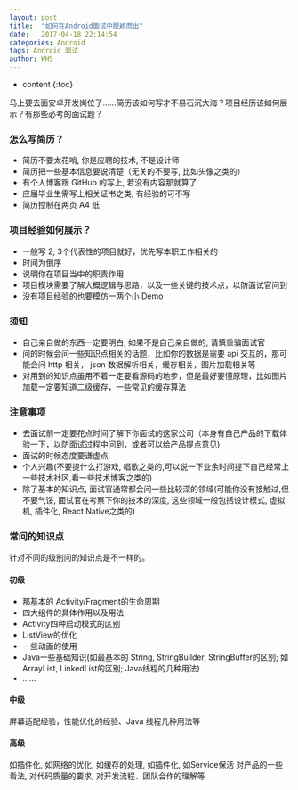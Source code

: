 ```yaml
---
layout: post
title:  "如何在Android面试中脱颖而出"
date:   2017-04-18 22:14:54
categories: Android
tags: Android 面试
author: WHS
---
```


* content
{:toc}

马上要去面安卓开发岗位了……简历该如何写才不易石沉大海？项目经历该如何展示？有那些必考的面试题？







### 怎么写简历？

* 简历不要太花哨, 你是应聘的技术, 不是设计师
* 简历把一些基本信息要说清楚（无关的不要写, 比如头像之类的）
* 有个人博客跟 GitHub 的写上, 若没有内容那就算了
* 应届毕业生需写上相关证书之类, 有经验的可不写
* 简历控制在两页 A4 纸

### 项目经验如何展示？  

* 一般写 2, 3个代表性的项目就好，优先写本职工作相关的
* 时间为倒序
* 说明你在项目当中的职责作用
* 项目模块需要了解大概逻辑与思路，以及一些关键的技术点，以防面试官问到
* 没有项目经验的也要模仿一两个小 Demo 

### 须知 

* 自己亲自做的东西一定要明白, 如果不是自己亲自做的, 请慎重骗面试官
* 问的时候会问一些知识点相关的话题，比如你的数据是需要 api 交互的，那可能会问 http 相关， json 数据解析相关，缓存相关，图片加载相关等
* 对用到的知识点虽用不着一定要看源码的地步，但是最好要懂原理，比如图片加载一定要知道二级缓存，一些常见的缓存算法

### 注意事项    

* 去面试前一定要花点时间了解下你面试的这家公司（本身有自己产品的下载体验一下，以防面试过程中问到，或者可以给产品提点意见)
* 面试的时候态度要谦虚点
* 个人兴趣(不要提什么打游戏, 唱歌之类的,可以说一下业余时间提下自己经常上一些技术社区,看一些技术博客之类的)
* 除了基本的知识点, 面试官通常都会问一些比较深的领域(可能你没有接触过,但不要气馁, 面试官在考察下你的技术的深度, 这些领域一般包括设计模式, 虚拟机, 插件化, React Native之类的)

### 常问的知识点    
针对不同的级别问的知识点是不一样的。    

#### 初级

* 那基本的 Activity/Fragment的生命周期
* 四大组件的具体作用以及用法
* Activity四种启动模式的区别
* ListView的优化
* 一些动画的使用
* Java一些基础知识(如最基本的 String, StringBuilder, StringBuffer的区别; 如ArrayList, LinkedList的区别; Java线程的几种用法)
* ......

#### 中级
   
屏幕适配经验，性能优化的经验、Java 线程几种用法等

#### 高级    

如插件化, 如网络的优化, 如缓存的处理, 如插件化, 如Service保活
对产品的一些看法, 对代码质量的要求, 对开发流程、团队合作的理解等





